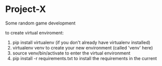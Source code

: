 # Project-X
Some random game development 

to create virtual enviroment:
1. pip install virtualenv (if you don't already have virtualenv installed)
2. virtualenv venv to create your new environment (called 'venv' here)
3. source venv/bin/activate to enter the virtual environment
4. pip install -r requirements.txt to install the requirements in the current